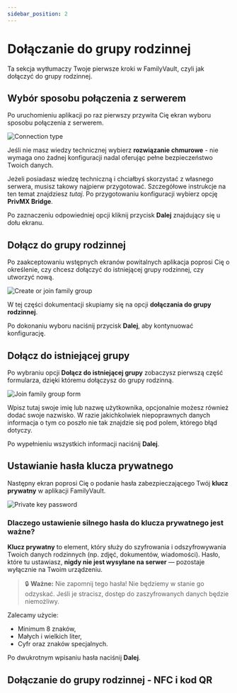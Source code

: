 ```yaml
---
sidebar_position: 2
---
```


# Dołączanie do grupy rodzinnej 

Ta sekcja wytłumaczy Twoje pierwsze kroki w FamilyVault, czyli jak dołączyć do grupy rodzinnej.

## Wybór sposobu połączenia z serwerem

Po uruchomieniu aplikacji po raz pierwszy przywita Cię ekran wyboru sposobu połączenia z serwerem.

![Connection type](./img/first_screen.png)

Jeśli nie masz wiedzy technicznej wybierz **rozwiązanie chmurowe** - nie wymaga ono żadnej konfiguracji nadal oferując pełne bezpieczeństwo Twoich danych.

Jeżeli posiadasz wiedzę techniczną i chciałbyś skorzystać z własnego serwera, musisz takowy najpierw przygotować. Szczegółowe instrukcje na ten temat znajdziesz *tutaj*. Po przygotowaniu konfiguracji wybierz opcję **PrivMX Bridge**.

Po zaznaczeniu odpowiedniej opcji kliknij przycisk **Dalej** znajdujący się u dołu ekranu.

## Dołącz do grupy rodzinnej

Po zaakceptowaniu wstępnych ekranów powitalnych aplikacja poprosi Cię o określenie, czy chcesz dołączyć do istniejącej grupy rodzinnej, czy utworzyć nową.

![Create or join family group](./img/join_create.png)

W tej części dokumentacji skupiamy się na opcji **dołączania do grupy rodzinnej**. 

Po dokonaniu wyboru naciśnij przycisk **Dalej**, aby kontynuować konfigurację.

## Dołącz do istniejącej grupy

Po wybraniu opcji **Dołącz do istniejącej grupy** zobaczysz pierwszą część formularza, dzięki któremu dołączysz do grupy rodzinną.

![Join family group form](./img/family_group_join_info.png)

Wpisz tutaj swoje imię lub nazwę użytkownika, opcjonalnie możesz również dodać swoje nazwisko.
W razie jakichkolwiek niepoprawnych danych informacja o tym co poszło nie tak znajdzie się pod polem, którego błąd dotyczy.

Po wypełnieniu wszystkich informacji naciśnij **Dalej**.


## Ustawianie hasła klucza prywatnego

Następny ekran poprosi Cię o podanie hasła zabezpieczającego Twój **klucz prywatny** w aplikacji FamilyVault.

![Private key password](./img/private_key_password.png)

### Dlaczego ustawienie silnego hasła do klucza prywatnego jest ważne?

**Klucz prywatny** to element, który służy do szyfrowania i odszyfrowywania Twoich danych rodzinnych (np. zdjęć, dokumentów, wiadomości). Hasło, które tu ustawiasz, **nigdy nie jest wysyłane na serwer** — pozostaje wyłącznie na Twoim urządzeniu.

> 🔒 **Ważne:** Nie zapomnij tego hasła! Nie będziemy w stanie go odzyskać. Jeśli je stracisz, dostęp do zaszyfrowanych danych będzie niemożliwy.

Zalecamy użycie:
- Minimum 8 znaków,
- Małych i wielkich liter,
- Cyfr oraz znaków specjalnych.

Po dwukrotnym wpisaniu hasła naciśnij **Dalej**.

## Dołączanie do grupy rodzinnej - NFC i kod QR

